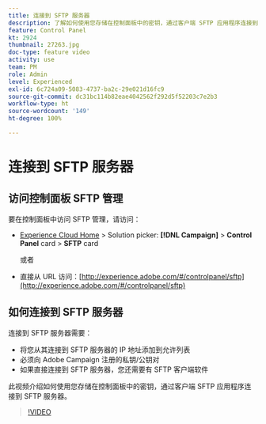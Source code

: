 ```yaml
---
title: 连接到 SFTP 服务器
description: 了解如何使用您存储在控制面板中的密钥，通过客户端 SFTP 应用程序连接到 SFTP 服务器。
feature: Control Panel
kt: 2924
thumbnail: 27263.jpg
doc-type: feature video
activity: use
team: PM
role: Admin
level: Experienced
exl-id: 6c724a09-5083-4737-ba2c-29e021d16fc9
source-git-commit: dc31bc114b82eae4042562f292d5f52203c7e2b3
workflow-type: ht
source-wordcount: '149'
ht-degree: 100%

---
```


# 连接到 SFTP 服务器

## 访问控制面板 SFTP 管理

要在控制面板中访问 SFTP 管理，请访问：

* [Experience Cloud Home](https://experience.adobe.com/#/home) > Solution picker: **[!DNL Campaign]** > **Control Panel** card > **SFTP** card

   或者
* 直接从 URL 访问：[http://experience.adobe.com/#/controlpanel/sftp](http://experience.adobe.com/#/controlpanel/sftp)

## 如何连接到 SFTP 服务器

连接到 SFTP 服务器需要：

* 将您从其连接到 SFTP 服务器的 IP 地址添加到允许列表
* 必须向 Adobe Campaign 注册的私钥/公钥对
* 如果直接连接到 SFTP 服务器，您还需要有 SFTP 客户端软件

此视频介绍如何使用您存储在控制面板中的密钥，通过客户端 SFTP 应用程序连接到 SFTP 服务器。

>[!VIDEO](https://video.tv.adobe.com/v/27263?quality=12)
